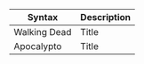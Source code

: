 | Syntax | Description |
| ----------- | ----------- |
| Walking Dead | Title |
| Apocalypto | Title |

